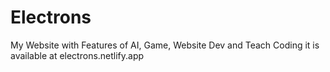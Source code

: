 # Electrons
My Website with Features of AI, Game, Website Dev and Teach Coding
it is available at electrons.netlify.app
